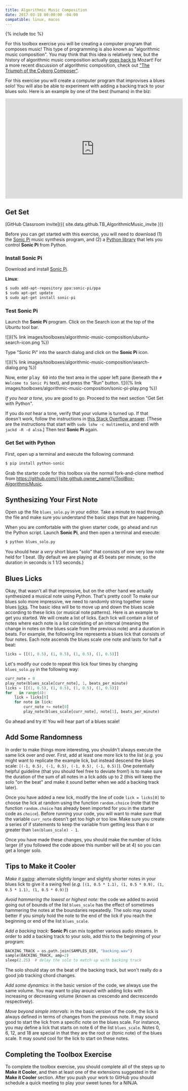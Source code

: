 ```yaml
---
title: Algorithmic Music Composition
date: 2017-03-18 00:00:00 -04:00
compatible: linux, macos
---
```


{% include toc %}

For this toolbox exercise you will be creating a computer program that
composes music! This type of programming is also known as "algorithmic music
composition". You may think that this idea is relatively new, but the history
of algorithmic music composition actually [goes back
to](http://en.wikipedia.org/wiki/Musikalisches_W%C3%BCrfelspiel) Mozart! For a
more recent discussion of algorithmic composition, check out ["The Triumph of
the Cyborg Composer"](http://www.psmag.com/books-and-culture/triumph-of-the-cyborg-composer-8507).

For this exercise you will create a computer program that improvises a blues
solo! You will also be able to experiment with adding a backing track to your
blues solo. Here is an example by one of the best (humans) in the biz:

<iframe class="youtube-player" width="560" height="315" src="https://www.youtube.com/embed/MpRIYi721WE" frameborder="0" allowfullscreen></iframe>

## Get Set

[GitHub Classroom invite]({{ site.data.github.TB_AlgorithmicMusic_invite }})

Before you can get started with this exercise, you will need to download
(1) the
[Sonic Pi](http://sonic-pi.net) music synthesis program, and
(2) a [Python library](https://github.com/gkvoelkl/python-sonic) that lets you control **Sonic Pi** from Python.

### Install Sonic Pi

Download and install [Sonic Pi](http://sonic-pi.net).

**Linux**:

```bash
$ sudo add-apt-repository ppa:sonic-pi/ppa
$ sudo apt-get update
$ sudo apt-get install sonic-pi
```

### Test Sonic Pi

Launch the **Sonic Pi** program. Click on the Search icon at the top of the Ubuntu tool bar.

![]({% link images/toolboxes/algorithmic-music-composition/ubuntu-search-icon.png %})

Type "Sonic Pi" into the search dialog and click on the **Sonic Pi** icon.

![]({% link images/toolboxes/algorithmic-music-composition/search-dialog.png %})

Now, enter <kbd>play 60</kbd> into the text area in the upper left pane (beneath the <code># Welcome to Sonic Pi</code>
text), and press the "Run" button. ![]({% link images/toolboxes/algorithmic-music-composition/sonic-pi-play.png %})

*If you hear a tone*, you are good to go. Proceed to the next section "Get Set with Python".

If you do *not* hear a tone, verify that your volume is turned up.
If that doesn't work, follow the instructions in
[this Stack Overflow answer](http://stackoverflow.com/a/12768031/220667).
[These are the instructions that start with `sudo lshw -c multimedia`, and end with `jackd -R -d alsa`.]
Then test **Sonic Pi** again.

### Get Set with Python

First, open up a terminal and execute the following command:

```bash
$ pip install python-sonic
```

Grab the starter code for this toolbox via the normal fork-and-clone method
from <https://github.com/{{site.github.owner_name}}/ToolBox-AlgorithmicMusic>.

## Synthesizing Your First Note

Open up the file `blues_solo.py` in your editor. Take a minute to read
through the file and make sure you understand the basic steps that are
happening.

When you are comfortable with the given starter code, go ahead and run the
Python script. Launch **Sonic Pi**, and then open a terminal and execute:

```bash
$ python blues_solo.py
```

You should hear a _very_ short blues "solo" that consists of one very low note
held for 1 beat. (By default we are playing at 45 beats per minute, so the
duration in seconds is 1 1/3 seconds.)

## Blues Licks

Okay, that wasn't all that impressive, but on the other hand we actually
synthesized a musical note using Python. That's pretty cool! To make our blues
solo more impressive, we need to randomly string together some blues
[licks](http://en.wikipedia.org/wiki/Lick_%28music%29). The basic idea will be
to move up and down the blues scale according to these licks (or musical note
patterns). Here is an example to get you started. We will create a list of
licks. Each lick will contain a list of notes where each note is a list
consisting of an interval (meaning the change in notes on the blues scale from
the previous note) and a duration in beats. For example, the following line
represents a blues lick that consists of four notes. Each note ascends the
blues scale one note and lasts for half a beat:

```python
licks = [[(1, 0.5), (1, 0.5), (1, 0.5), (1, 0.5)]]
```

Let's modify our code to repeat this lick four times by changing `blues_solo.py`
in the following way:

```python
curr_note = 0
play_note(blues_scale[curr_note], 1, beats_per_minute)
licks = [[(1, 0.5), (1, 0.5), (1, 0.5), (1, 0.5)]]
for _ in range(4):
    lick = licks[0]
    for note in lick:
        curr_note += note[0]
        play_note(blues_scale[curr_note], note[1], beats_per_minute)
```

Go ahead and try it! You will hear part of a blues scale!

## Add Some Randomness

In order to make things more interesting, you shouldn't always execute the
same lick over and over. First, add at least one more lick to the list (*e.g.*
you might want to replicate the example lick, but instead descend the blues
scale: `[(-1, 0.5), (-1, 0.5), (-1, 0.5), (-1, 0.5)]`). One potentially
helpful guideline (that you should feel free to deviate from!) is to make sure
the duration of the sum of all notes in a lick adds up to 2 (this will keep
the solo "on the beat" and make it sound better when we add a backing track
later).

Once you have added a new lick, modify the line of code `lick = licks[0]` to
choose the lick at random using the function `random.choice` (note that the
function `random.choice` has already been imported for you in the starter code
as `choice`). Before running your code, you will want to make sure that the
variable `curr_note` doesn't get too high or too low. Make sure you create a
series of if statements to keep the variable from getting less than `0` or
greater than `len(blues_scale) - 1`.

Once you have made these changes, you should make the number of licks larger
(if you followed the code above this number will be at 4) so you can get a
longer solo.

## Tips to Make it Cooler

_Make it [swing](http://en.wikipedia.org/wiki/Swing_%28jazz_performance_style%29#Swing_as_a_rhythmic_style):_
alternate slightly longer and slightly shorter notes in your blues lick to
give it a swing feel (*e.g.*
`[(1, 0.5 * 1.1), (1, 0.5 * 0.9), (1, 0.5 * 1.1), (1, 0.5 * 0.9)]`)

_Avoid hammering the lowest or highest note:_ the code we added to avoid going
out of bounds of the list `blues_scale` has the effect of sometimes hammering
the notes at the boundaries repeatedly. The solo may sound better if you
simply hold the note to the end of the lick if you reach the beginning or end
of the list `blues_scale`.

_Add a backing track_: **Sonic Pi** can mix together various audio streams.
In order to add a backing track to your solo, add this to the beginning of
your program:

```python
BACKING_TRACK = os.path.join(SAMPLES_DIR, "backing.wav")
sample(BACKING_TRACK, amp=2)
sleep(2.25)  # delay the solo to match up with backing track
```

The solo should stay on the beat of the backing track, but won't really do a
good job tracking chord changes.

_Add some dynamics:_ in the basic version of the code, we always use the same
volume. You may want to play around with adding licks with increasing or
decreasing volume (known as crescendo and decrescendo respectively).

_Move beyond simple intervals:_ in the basic version of the code, the lick is
always defined in terms of changes from the previous note. It may sound good
to start the lick from a specific note on the blues scale. For instance, you
may define a lick that starts on note 6 of the list `blues_scale`. Notes 0, 6,
12, and 18 are special in that they are the root or (tonic note) of the blues
scale. It may sound cool for the lick to start on these notes.

## Completing the Toolbox Exercise

To complete the toolbox exercise, you should complete all of the steps up to
**Make it Cooler**, and then at least one of the extensions suggested in the
**Make it Cooler** section. 
After you push your work to GitHub you should schedule a quick meeting to play your sweet
tunes for a NINJA.
